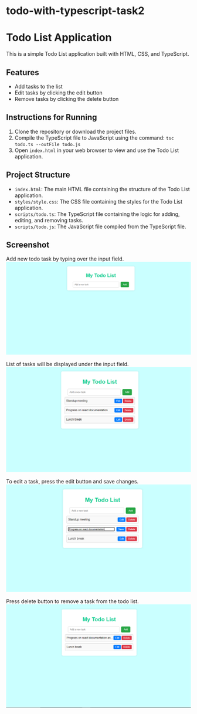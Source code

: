 # todo-with-typescript-task2
# Todo List Application

This is a simple Todo List application built with HTML, CSS, and TypeScript.

## Features

- Add tasks to the list
- Edit tasks by clicking the edit button
- Remove tasks by clicking the delete button

## Instructions for Running

1. Clone the repository or download the project files.
2. Compile the TypeScript file to JavaScript using the command: `tsc todo.ts --outFile todo.js`
3. Open `index.html` in your web browser to view and use the Todo List application.

## Project Structure

- `index.html`: The main HTML file containing the structure of the Todo List application.
- `styles/style.css`: The CSS file containing the styles for the Todo List application.
- `scripts/todo.ts`: The TypeScript file containing the logic for adding, editing, and removing tasks.
- `scripts/todo.js`: The JavaScript file compiled from the TypeScript file.

## Screenshot

Add new todo task by typing over the input field.
![Todo List Application Screenshot](screenshots/Screenshot01.png)

List of tasks will be displayed under the input field.
![Todo List Application Screenshot](screenshots/Screenshot02.png)

To edit a task, press the edit button and save changes.
![Todo List Application Screenshot](screenshots/Screenshot03.png)

Press delete button to remove a task from the todo list.
![Todo List Application Screenshot](screenshots/Screenshot04.png)
